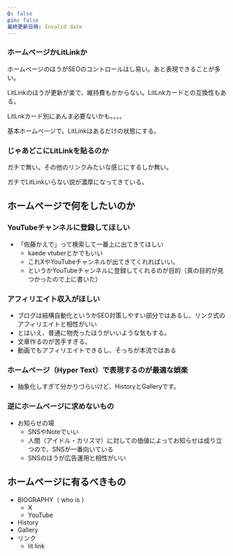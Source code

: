 ```yaml
---
Q: false
pin: false
最終更新日時: Invalid date
---
```

  

### ホームページかLitLinkか

ホームページのほうがSEOのコントロールはし易い。あと表現できることが多い。

LitLinkのほうが更新が楽で、維持費もかからない。LitLnkカードとの互換性もある。

LitLnkカード別にあんま必要ないかも。。。。

基本ホームページで。LitLinkはあるだけの状態にする。

  

### じゃあどこにLitLinkを貼るのか

ガチで無い。その他のリンクみたいな感じにするしか無い。

ガチでLitLinkいらない説が濃厚になってきている。

  

## ホームページで何をしたいのか

### YouTubeチャンネルに登録してほしい

- 「佐藤かえで」って検索して一番上に出てきてほしい
    - kaede vtuberとかでもいい
    - これXやYouTubeチャンネルが出てきてくれればいい。
    - というかYouTubeチャンネルに登録してくれるのが目的（真の目的が見つかったので上に書いた）

### アフィリエイト収入がほしい

- ブログは結構自動化というかSEO対策しやすい部分ではあるし、リンク式のアフィリエイトと相性がいい
- とはいえ、普通に物売ったほうがいいような気もする。
- 文章作るのが苦手すぎる。
- 動画でもアフィリエイトできるし、そっちが本流ではある

### ホームページ（Hyper Text）で表現するのが最適な娯楽

- 抽象化しすぎて分かりづらいけど、HistoryとGalleryです。

  

  

### 逆にホームページに求めないもの

- お知らせの場
    - SNSやNoteでいい
    - 人間（アイドル・カリスマ）に対しての価値によってお知らせは成り立つので、SNSが一番向いている
    - SNSのほうが広告運用と相性がいい

  

  

## ホームページに有るべきもの

- BIOGRAPHY（ who is ）
    - X
    - YouTube
- History
- Gallery
- リンク
    - lit link